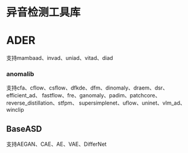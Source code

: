 # 异音检测工具库

# ADER
支持mambaad、invad、uniad、vitad、diad

### anomalib
支持cfa、cflow、csflow、dfkde、dfm、dinomaly、draem、dsr、efficient_ad、
fastflow、fre、ganomaly、padim、patchcore、reverse_distillation、stfpm、
supersimplenet、uflow、uninet、vlm_ad、winclip

## BaseASD
支持AEGAN、CAE、AE、VAE、DifferNet
